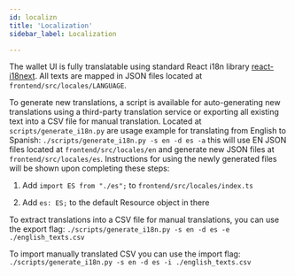 ```yaml
---
id: localizn
title: 'Localization'
sidebar_label: Localization

---
```




The wallet UI is fully translatable using standard React i18n library [react-i18next](https://react.i18next.com/). All texts are mapped in JSON files located at `frontend/src/locales/LANGUAGE`. 

To generate new translations, a script is available for auto-generating new translations using a third-party translation service or exporting all existing text into a CSV file for manual translation. Located at `scripts/generate_i18n.py` are usage example for translating from English to Spanish: `./scripts/generate_i18n.py -s en -d es -a` this will use EN JSON files located at `frontend/src/locales/en` and generate new JSON files at `frontend/src/locales/es`. Instructions for using the newly generated files will be shown upon completing these steps:   

1. Add `import ES from "./es";` to `frontend/src/locales/index.ts`

2. Add `es: ES;` to the default Resource object in there


To extract translations into a CSV file for manual translations, you can use the export flag:
`./scripts/generate_i18n.py -s en -d es -e ./english_texts.csv`

To import manually translated CSV you can use the import flag:
`./scripts/generate_i18n.py -s en -d es -i ./english_texts.csv`